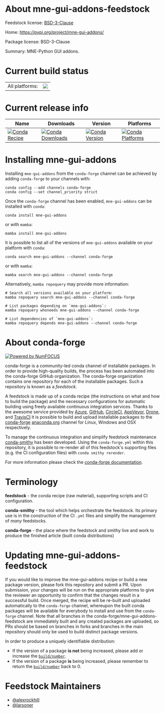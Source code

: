 About mne-gui-addons-feedstock
==============================

Feedstock license: [BSD-3-Clause](https://github.com/conda-forge/mne-gui-addons-feedstock/blob/main/LICENSE.txt)

Home: https://pypi.org/project/mne-gui-addons/

Package license: BSD-3-Clause

Summary: MNE-Python GUI addons.

Current build status
====================


<table><tr><td>All platforms:</td>
    <td>
      <a href="https://dev.azure.com/conda-forge/feedstock-builds/_build/latest?definitionId=19360&branchName=main">
        <img src="https://dev.azure.com/conda-forge/feedstock-builds/_apis/build/status/mne-gui-addons-feedstock?branchName=main">
      </a>
    </td>
  </tr>
</table>

Current release info
====================

| Name | Downloads | Version | Platforms |
| --- | --- | --- | --- |
| [![Conda Recipe](https://img.shields.io/badge/recipe-mne--gui--addons-green.svg)](https://anaconda.org/conda-forge/mne-gui-addons) | [![Conda Downloads](https://img.shields.io/conda/dn/conda-forge/mne-gui-addons.svg)](https://anaconda.org/conda-forge/mne-gui-addons) | [![Conda Version](https://img.shields.io/conda/vn/conda-forge/mne-gui-addons.svg)](https://anaconda.org/conda-forge/mne-gui-addons) | [![Conda Platforms](https://img.shields.io/conda/pn/conda-forge/mne-gui-addons.svg)](https://anaconda.org/conda-forge/mne-gui-addons) |

Installing mne-gui-addons
=========================

Installing `mne-gui-addons` from the `conda-forge` channel can be achieved by adding `conda-forge` to your channels with:

```
conda config --add channels conda-forge
conda config --set channel_priority strict
```

Once the `conda-forge` channel has been enabled, `mne-gui-addons` can be installed with `conda`:

```
conda install mne-gui-addons
```

or with `mamba`:

```
mamba install mne-gui-addons
```

It is possible to list all of the versions of `mne-gui-addons` available on your platform with `conda`:

```
conda search mne-gui-addons --channel conda-forge
```

or with `mamba`:

```
mamba search mne-gui-addons --channel conda-forge
```

Alternatively, `mamba repoquery` may provide more information:

```
# Search all versions available on your platform:
mamba repoquery search mne-gui-addons --channel conda-forge

# List packages depending on `mne-gui-addons`:
mamba repoquery whoneeds mne-gui-addons --channel conda-forge

# List dependencies of `mne-gui-addons`:
mamba repoquery depends mne-gui-addons --channel conda-forge
```


About conda-forge
=================

[![Powered by
NumFOCUS](https://img.shields.io/badge/powered%20by-NumFOCUS-orange.svg?style=flat&colorA=E1523D&colorB=007D8A)](https://numfocus.org)

conda-forge is a community-led conda channel of installable packages.
In order to provide high-quality builds, the process has been automated into the
conda-forge GitHub organization. The conda-forge organization contains one repository
for each of the installable packages. Such a repository is known as a *feedstock*.

A feedstock is made up of a conda recipe (the instructions on what and how to build
the package) and the necessary configurations for automatic building using freely
available continuous integration services. Thanks to the awesome service provided by
[Azure](https://azure.microsoft.com/en-us/services/devops/), [GitHub](https://github.com/),
[CircleCI](https://circleci.com/), [AppVeyor](https://www.appveyor.com/),
[Drone](https://cloud.drone.io/welcome), and [TravisCI](https://travis-ci.com/)
it is possible to build and upload installable packages to the
[conda-forge](https://anaconda.org/conda-forge) [anaconda.org](https://anaconda.org/)
channel for Linux, Windows and OSX respectively.

To manage the continuous integration and simplify feedstock maintenance
[conda-smithy](https://github.com/conda-forge/conda-smithy) has been developed.
Using the ``conda-forge.yml`` within this repository, it is possible to re-render all of
this feedstock's supporting files (e.g. the CI configuration files) with ``conda smithy rerender``.

For more information please check the [conda-forge documentation](https://conda-forge.org/docs/).

Terminology
===========

**feedstock** - the conda recipe (raw material), supporting scripts and CI configuration.

**conda-smithy** - the tool which helps orchestrate the feedstock.
                   Its primary use is in the construction of the CI ``.yml`` files
                   and simplify the management of *many* feedstocks.

**conda-forge** - the place where the feedstock and smithy live and work to
                  produce the finished article (built conda distributions)


Updating mne-gui-addons-feedstock
=================================

If you would like to improve the mne-gui-addons recipe or build a new
package version, please fork this repository and submit a PR. Upon submission,
your changes will be run on the appropriate platforms to give the reviewer an
opportunity to confirm that the changes result in a successful build. Once
merged, the recipe will be re-built and uploaded automatically to the
`conda-forge` channel, whereupon the built conda packages will be available for
everybody to install and use from the `conda-forge` channel.
Note that all branches in the conda-forge/mne-gui-addons-feedstock are
immediately built and any created packages are uploaded, so PRs should be based
on branches in forks and branches in the main repository should only be used to
build distinct package versions.

In order to produce a uniquely identifiable distribution:
 * If the version of a package **is not** being increased, please add or increase
   the [``build/number``](https://docs.conda.io/projects/conda-build/en/latest/resources/define-metadata.html#build-number-and-string).
 * If the version of a package **is** being increased, please remember to return
   the [``build/number``](https://docs.conda.io/projects/conda-build/en/latest/resources/define-metadata.html#build-number-and-string)
   back to 0.

Feedstock Maintainers
=====================

* [@alexrockhill](https://github.com/alexrockhill/)
* [@larsoner](https://github.com/larsoner/)

